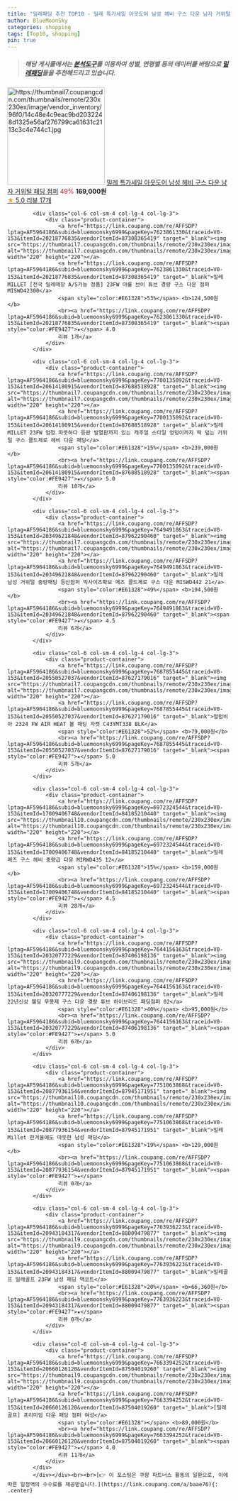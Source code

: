```yaml
---
title: "밀레패딩 추천 TOP10 - 밀레 특가세일 아읏도어 남성 헤비 구스 다운 남자 거위털 패딩 점퍼"
author: BlueMoonSky
categories: shopping
tags: [Top10, shopping]
pin: true
---
```


> ##### 해당 게시물에서는 [**분석도구**](https://itemscout.io/)를 이용하여 **성별**, **연령별** 등의 데이터를 바탕으로 [**밀레패딩**](https://link.coupang.com/a/baae76)들을 추천해드리고 있습니다.
<div class="container"><div class="row">
            <div class="col-6 col-sm-4 col-lg-4 col-lg-3">
                <div class="product-container">
                    <a href="https://link.coupang.com/re/AFFSDP?lptag=AF5964186&subid=bluemoonsky6999&pageKey=6932819626&traceid=V0-153&itemId=16781135822&vendorItemId=83962154358" target="_blank"><img src="https://thumbnail7.coupangcdn.com/thumbnails/remote/230x230ex/image/vendor_inventory/96f0/14c48e4c9eac9bd2032248d1325e56af276799ca61631c2113c3c4e744c1.jpg" alt="https://thumbnail7.coupangcdn.com/thumbnails/remote/230x230ex/image/vendor_inventory/96f0/14c48e4c9eac9bd2032248d1325e56af276799ca61631c2113c3c4e744c1.jpg" width="220" height="220"></a>
                    <a href="https://link.coupang.com/re/AFFSDP?lptag=AF5964186&subid=bluemoonsky6999&pageKey=6932819626&traceid=V0-153&itemId=16781135822&vendorItemId=83962154358" target="_blank">밀레 특가세일 아읏도어 남성 헤비 구스 다운 남자 거위털 패딩 점퍼</a>
                    <span style="color:#E61328">49%</span> <b>169,000원</b>
                    <br><a href="https://link.coupang.com/re/AFFSDP?lptag=AF5964186&subid=bluemoonsky6999&pageKey=6932819626&traceid=V0-153&itemId=16781135822&vendorItemId=83962154358" target="_blank"><span style="color:#FE9427">★</span> 5.0
                    리뷰 17개</a>
                </div>
            </div>
            
            <div class="col-6 col-sm-4 col-lg-4 col-lg-3">
                <div class="product-container">
                    <a href="https://link.coupang.com/re/AFFSDP?lptag=AF5964186&subid=bluemoonsky6999&pageKey=7623861330&traceid=V0-153&itemId=20218776835&vendorItemId=87308365419" target="_blank"><img src="https://thumbnail7.coupangcdn.com/thumbnails/remote/230x230ex/image/vendor_inventory/1a01/372760d26de709b2b746e32daccd38aae845f2c5ede2b522be5534a009da.jpg" alt="https://thumbnail7.coupangcdn.com/thumbnails/remote/230x230ex/image/vendor_inventory/1a01/372760d26de709b2b746e32daccd38aae845f2c5ede2b522be5534a009da.jpg" width="220" height="220"></a>
                    <a href="https://link.coupang.com/re/AFFSDP?lptag=AF5964186&subid=bluemoonsky6999&pageKey=7623861330&traceid=V0-153&itemId=20218776835&vendorItemId=87308365419" target="_blank">밀레 MILLET [전국 밀레매장 A/S가능 정품] 23FW 아를 브이 튜브 경량 구스 다운 점퍼 MISWD42300</a>
                    <span style="color:#E61328">53%</span> <b>124,500원</b>
                    <br><a href="https://link.coupang.com/re/AFFSDP?lptag=AF5964186&subid=bluemoonsky6999&pageKey=7623861330&traceid=V0-153&itemId=20218776835&vendorItemId=87308365419" target="_blank"><span style="color:#FE9427">★</span> 4.0
                    리뷰 1개</a>
                </div>
            </div>
            
            <div class="col-6 col-sm-4 col-lg-4 col-lg-3">
                <div class="product-container">
                    <a href="https://link.coupang.com/re/AFFSDP?lptag=AF5964186&subid=bluemoonsky6999&pageKey=7700135092&traceid=V0-153&itemId=20614180915&vendorItemId=87688518928" target="_blank"><img src="https://thumbnail7.coupangcdn.com/thumbnails/remote/230x230ex/image/vendor_inventory/44fb/fab79361ea7e6abf8f4daf2eec5f6e27dec27188c526e365820cac67a61e.jpg" alt="https://thumbnail7.coupangcdn.com/thumbnails/remote/230x230ex/image/vendor_inventory/44fb/fab79361ea7e6abf8f4daf2eec5f6e27dec27188c526e365820cac67a61e.jpg" width="220" height="220"></a>
                    <a href="https://link.coupang.com/re/AFFSDP?lptag=AF5964186&subid=bluemoonsky6999&pageKey=7700135092&traceid=V0-153&itemId=20614180915&vendorItemId=87688518928" target="_blank">밀레 MILLET 23FW 엄청 따뜻하다 등판 발열판까지 있는 캐주얼 스타일 엉덩이까지 딱 덮는 거위털 구스 콜드제로 헤비 다운 패딩</a>
                    <span style="color:#E61328">15%</span> <b>239,000원</b>
                    <br><a href="https://link.coupang.com/re/AFFSDP?lptag=AF5964186&subid=bluemoonsky6999&pageKey=7700135092&traceid=V0-153&itemId=20614180915&vendorItemId=87688518928" target="_blank"><span style="color:#FE9427">★</span> 5.0
                    리뷰 10개</a>
                </div>
            </div>
            
            <div class="col-6 col-sm-4 col-lg-4 col-lg-3">
                <div class="product-container">
                    <a href="https://link.coupang.com/re/AFFSDP?lptag=AF5964186&subid=bluemoonsky6999&pageKey=7649491863&traceid=V0-153&itemId=20349621848&vendorItemId=87962290460" target="_blank"><img src="https://thumbnail7.coupangcdn.com/thumbnails/remote/230x230ex/image/vendor_inventory/bfb1/d9f322033b4a239541d4b32736db113f6cb036173bdd9a003118befbc7fc.png" alt="https://thumbnail7.coupangcdn.com/thumbnails/remote/230x230ex/image/vendor_inventory/bfb1/d9f322033b4a239541d4b32736db113f6cb036173bdd9a003118befbc7fc.png" width="220" height="220"></a>
                    <a href="https://link.coupang.com/re/AFFSDP?lptag=AF5964186&subid=bluemoonsky6999&pageKey=7649491863&traceid=V0-153&itemId=20349621848&vendorItemId=87962290460" target="_blank">밀레 남성 거위털 중량패딩 등산점퍼 빅사이즈확보 메즈 콜드제로 구스 다운 MISWD442 21</a>
                    <span style="color:#E61328">49%</span> <b>194,500원</b>
                    <br><a href="https://link.coupang.com/re/AFFSDP?lptag=AF5964186&subid=bluemoonsky6999&pageKey=7649491863&traceid=V0-153&itemId=20349621848&vendorItemId=87962290460" target="_blank"><span style="color:#FE9427">★</span> 4.5
                    리뷰 6개</a>
                </div>
            </div>
            
            <div class="col-6 col-sm-4 col-lg-4 col-lg-3">
                <div class="product-container">
                    <a href="https://link.coupang.com/re/AFFSDP?lptag=AF5964186&subid=bluemoonsky6999&pageKey=7687855445&traceid=V0-153&itemId=20550527037&vendorItemId=87627179016" target="_blank"><img src="https://thumbnail7.coupangcdn.com/thumbnails/remote/230x230ex/image/vendor_inventory/820e/20f3f905f1a6954d871db5e34680f2fc35c770a7dd74e65e8f0c88a03a0c.jpg" alt="https://thumbnail7.coupangcdn.com/thumbnails/remote/230x230ex/image/vendor_inventory/820e/20f3f905f1a6954d871db5e34680f2fc35c770a7dd74e65e8f0c88a03a0c.jpg" width="220" height="220"></a>
                    <a href="https://link.coupang.com/re/AFFSDP?lptag=AF5964186&subid=bluemoonsky6999&pageKey=7687855445&traceid=V0-153&itemId=20550527037&vendorItemId=87627179016" target="_blank">컬럼비아 2324 FW AIR HEAT 볼 패딩 자켓 C43YMT338 BLK</a>
                    <span style="color:#E61328">52%</span> <b>79,000원</b>
                    <br><a href="https://link.coupang.com/re/AFFSDP?lptag=AF5964186&subid=bluemoonsky6999&pageKey=7687855445&traceid=V0-153&itemId=20550527037&vendorItemId=87627179016" target="_blank"><span style="color:#FE9427">★</span> 5.0
                    리뷰 5개</a>
                </div>
            </div>
            
            <div class="col-6 col-sm-4 col-lg-4 col-lg-3">
                <div class="product-container">
                    <a href="https://link.coupang.com/re/AFFSDP?lptag=AF5964186&subid=bluemoonsky6999&pageKey=6972324544&traceid=V0-153&itemId=17009406748&vendorItemId=84185210440" target="_blank"><img src="https://thumbnail10.coupangcdn.com/thumbnails/remote/230x230ex/image/vendor_inventory/249e/aa1fbefda5e730da0947298b2c7804034d05592598ad7be70eda523d92d0.jpg" alt="https://thumbnail10.coupangcdn.com/thumbnails/remote/230x230ex/image/vendor_inventory/249e/aa1fbefda5e730da0947298b2c7804034d05592598ad7be70eda523d92d0.jpg" width="220" height="220"></a>
                    <a href="https://link.coupang.com/re/AFFSDP?lptag=AF5964186&subid=bluemoonsky6999&pageKey=6972324544&traceid=V0-153&itemId=17009406748&vendorItemId=84185210440" target="_blank">밀레 메즈 구스 헤비 중량급 다운 MIRWD435 12</a>
                    <span style="color:#E61328">15%</span> <b>159,000원</b>
                    <br><a href="https://link.coupang.com/re/AFFSDP?lptag=AF5964186&subid=bluemoonsky6999&pageKey=6972324544&traceid=V0-153&itemId=17009406748&vendorItemId=84185210440" target="_blank"><span style="color:#FE9427">★</span> 4.5
                    리뷰 28개</a>
                </div>
            </div>
            
            <div class="col-6 col-sm-4 col-lg-4 col-lg-3">
                <div class="product-container">
                    <a href="https://link.coupang.com/re/AFFSDP?lptag=AF5964186&subid=bluemoonsky6999&pageKey=7644156163&traceid=V0-153&itemId=20320777229&vendorItemId=87406198136" target="_blank"><img src="https://thumbnail9.coupangcdn.com/thumbnails/remote/230x230ex/image/vendor_inventory/f5c4/5b8df7d192342c27b9343ed2ac99aac36fb5ac52807cd7c6c3172f96b7b3.jpg" alt="https://thumbnail9.coupangcdn.com/thumbnails/remote/230x230ex/image/vendor_inventory/f5c4/5b8df7d192342c27b9343ed2ac99aac36fb5ac52807cd7c6c3172f96b7b3.jpg" width="220" height="220"></a>
                    <a href="https://link.coupang.com/re/AFFSDP?lptag=AF5964186&subid=bluemoonsky6999&pageKey=7644156163&traceid=V0-153&itemId=20320777229&vendorItemId=87406198136" target="_blank">밀레 22년신상 웰딩 무봉제 구스 다운 경량 튜브 하이브리드 패딩점퍼 02</a>
                    <span style="color:#E61328">40%</span> <b>95,000원</b>
                    <br><a href="https://link.coupang.com/re/AFFSDP?lptag=AF5964186&subid=bluemoonsky6999&pageKey=7644156163&traceid=V0-153&itemId=20320777229&vendorItemId=87406198136" target="_blank"><span style="color:#FE9427">★</span> 5.0
                    리뷰 6개</a>
                </div>
            </div>
            
            <div class="col-6 col-sm-4 col-lg-4 col-lg-3">
                <div class="product-container">
                    <a href="https://link.coupang.com/re/AFFSDP?lptag=AF5964186&subid=bluemoonsky6999&pageKey=7751063868&traceid=V0-153&itemId=20877936154&vendorItemId=87945171951" target="_blank"><img src="https://thumbnail10.coupangcdn.com/thumbnails/remote/230x230ex/image/vendor_inventory/2485/f4f190eddb11a95f89cf890177dd2c9b8eb808ec8564c90ae08820d31df9.jpg" alt="https://thumbnail10.coupangcdn.com/thumbnails/remote/230x230ex/image/vendor_inventory/2485/f4f190eddb11a95f89cf890177dd2c9b8eb808ec8564c90ae08820d31df9.jpg" width="220" height="220"></a>
                    <a href="https://link.coupang.com/re/AFFSDP?lptag=AF5964186&subid=bluemoonsky6999&pageKey=7751063868&traceid=V0-153&itemId=20877936154&vendorItemId=87945171951" target="_blank">밀레 Millet 한겨울에도 따뜻한 남성 패딩</a>
                    <span style="color:#E61328">19%</span> <b>129,000원</b>
                    <br><a href="https://link.coupang.com/re/AFFSDP?lptag=AF5964186&subid=bluemoonsky6999&pageKey=7751063868&traceid=V0-153&itemId=20877936154&vendorItemId=87945171951" target="_blank"><span style="color:#FE9427">★</span> 
                    리뷰 0개</a>
                </div>
            </div>
            
            <div class="col-6 col-sm-4 col-lg-4 col-lg-3">
                <div class="product-container">
                    <a href="https://link.coupang.com/re/AFFSDP?lptag=AF5964186&subid=bluemoonsky6999&pageKey=7763936223&traceid=V0-153&itemId=20943184317&vendorItemId=88009479877" target="_blank"><img src="https://thumbnail9.coupangcdn.com/thumbnails/remote/230x230ex/image/vendor_inventory/95b1/c19f22efa1abe5f9322a991e7b3e37c5ea1f54abfe79608522ba0fd5495b.jpg" alt="https://thumbnail9.coupangcdn.com/thumbnails/remote/230x230ex/image/vendor_inventory/95b1/c19f22efa1abe5f9322a991e7b3e37c5ea1f54abfe79608522ba0fd5495b.jpg" width="220" height="220"></a>
                    <a href="https://link.coupang.com/re/AFFSDP?lptag=AF5964186&subid=bluemoonsky6999&pageKey=7763936223&traceid=V0-153&itemId=20943184317&vendorItemId=88009479877" target="_blank">밀레골프 밀레골프 23FW 남성 패딩 맥코트</a>
                    <span style="color:#E61328">20%</span> <b>66,360원</b>
                    <br><a href="https://link.coupang.com/re/AFFSDP?lptag=AF5964186&subid=bluemoonsky6999&pageKey=7763936223&traceid=V0-153&itemId=20943184317&vendorItemId=88009479877" target="_blank"><span style="color:#FE9427">★</span> 
                    리뷰 0개</a>
                </div>
            </div>
            
            <div class="col-6 col-sm-4 col-lg-4 col-lg-3">
                <div class="product-container">
                    <a href="https://link.coupang.com/re/AFFSDP?lptag=AF5964186&subid=bluemoonsky6999&pageKey=7663394252&traceid=V0-153&itemId=20660126120&vendorItemId=87504019260" target="_blank"><img src="https://thumbnail9.coupangcdn.com/thumbnails/remote/230x230ex/image/vendor_inventory/2a90/7c96f820b33331a69bee254c5cab41ebad227c36abc8ff3c2fcef4a56758.jpg" alt="https://thumbnail9.coupangcdn.com/thumbnails/remote/230x230ex/image/vendor_inventory/2a90/7c96f820b33331a69bee254c5cab41ebad227c36abc8ff3c2fcef4a56758.jpg" width="220" height="220"></a>
                    <a href="https://link.coupang.com/re/AFFSDP?lptag=AF5964186&subid=bluemoonsky6999&pageKey=7663394252&traceid=V0-153&itemId=20660126120&vendorItemId=87504019260" target="_blank">[밀레골프] 프리미엄 다운 패딩 점퍼 여성</a>
                    <span style="color:#E61328"></span> <b>89,000원</b>
                    <br><a href="https://link.coupang.com/re/AFFSDP?lptag=AF5964186&subid=bluemoonsky6999&pageKey=7663394252&traceid=V0-153&itemId=20660126120&vendorItemId=87504019260" target="_blank"><span style="color:#FE9427">★</span> 4.0
                    리뷰 11개</a>
                </div>
            </div>
            </div></div><br><br>[👉 이 포스팅은 쿠팡 파트너스 활동의 일환으로, 이에 따른 일정액의 수수료를 제공받습니다.](https://link.coupang.com/a/baae76){: .center}